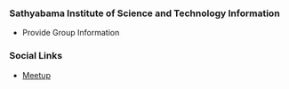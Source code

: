 ### Sathyabama Institute of Science and Technology Information
* Provide Group Information

### Social Links
* [Meetup](#)


